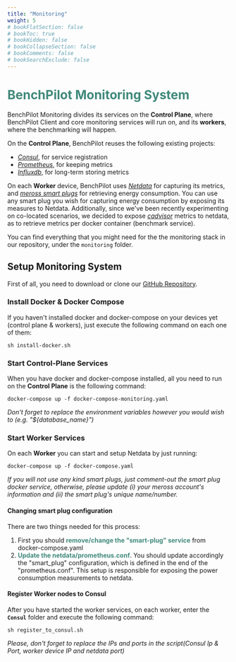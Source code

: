 ```yaml
---
title: "Monitoring"
weight: 5
# bookFlatSection: false
# bookToc: true
# bookHidden: false
# bookCollapseSection: false
# bookComments: false
# bookSearchExclude: false
---
```

# <strong style="color: #40897B">BenchPilot Monitoring System</strong>
BenchPilot Monitoring divides its services on the **Control Plane**, where BenchPilot Client and core monitoring services will run on, and its **workers**, where the benchmarking will happen.

On the **Control Plane**, BenchPilot reuses the following existing projects:
* *[Consul](https://www.consul.io/)*, for service registration
* *[Prometheus](https://prometheus.io/)*, for keeping metrics
* *[Influxdb](https://www.influxdata.com/)*, for long-term storing metrics

On each **Worker** device, BenchPilot uses *[Netdata](https://www.netdata.cloud/)* for capturing its metrics, and *[meross smart plugs](https://www.meross.com/en-gc/product)* for retrieving energy consumption. You can use any smart plug you wish for capturing energy consumption by exposing its measures to Netdata. Additionally, since we've been recently experimenting on co-located scenarios, we decided to expose *[cadvisor](https://github.com/google/cadvisor)* metrics to netdata, as to retrieve metrics per docker container (benchmark service). 

You can find everything that you might need for the the monitoring stack in our repository, under the <code>monitoring</code> folder.

## <strong>Setup Monitoring System</strong>
First of all, you need to download or clone our <a href="https://github.com/UCY-LINC-LAB/BenchPilot">GitHub Repository</a>.

### <strong>Install Docker & Docker Compose</strong>
If you haven't installed docker and docker-compose on your devices yet (control plane & workers), just execute the following command on each one of them: 
````
sh install-docker.sh
````

### <strong>Start Control-Plane Services</strong>
When you have docker and docker-compose installed, all you need to run on the **Control Plane** is the following command:
````
docker-compose up -f docker-compose-monitoring.yaml
````
*Don't forget to replace the environment variables however you would wish to (e.g. "${database_name}")*

### <strong>Start Worker Services</strong>
On each **Worker** you can start and setup Netdata by just running:
````
docker-compose up -f docker-compose.yaml
````
*If you will not use any kind smart plugs, just comment-out the smart plug docker service, otherwise, please update (i) your meross account's information and (ii) the smart plug's unique name/number.*


#### <strong>Changing smart plug configuration</strong>
There are two things needed for this process:
1) First you should <strong style="color: #40897B">remove/change the "smart-plug" service</strong> from docker-compose.yaml
2) <strong style="color: #40897B">Update the netdata/prometheus.conf</strong>. You should update accordingly the "smart_plug" configuration, which is defined in the end of the "prometheus.conf". This setup is responsible for exposing the power consumption measurements to netdata.

#### <strong>Register Worker nodes to Consul</strong>
After you have started the worker services, on each worker, enter the **<code>Consul</code>** folder and execute the following command:
````
sh register_to_consul.sh
````
*Please, don't forget to replace the IPs and ports in the script(Consul Ip & Port, worker device IP and netdata port)*